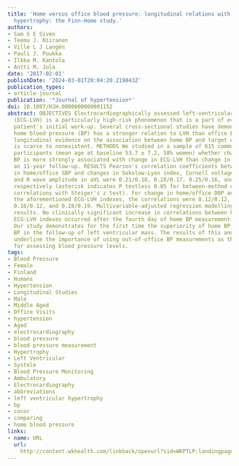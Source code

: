 ```yaml
---
title: 'Home versus office blood pressure: longitudinal relations with left ventricular
  hypertrophy: the Finn-Home study.'
authors:
- Sam S E Sivén
- Teemu J. Niiranen
- Ville L J Langén
- Pauli J. Puukka
- Ilkka M. Kantola
- Antti M. Jula
date: '2017-02-01'
publishDate: '2024-03-01T20:04:20.219843Z'
publication_types:
- article-journal
publication: '*Journal of hypertension*'
doi: 10.1097/HJH.0000000000001152
abstract: OBJECTIVES Electrocardiographically assessed left-ventricular hypertrophy
  (ECG-LVH) is a particularly high-risk phenomenon that is a part of every hypertensive
  patient's initial work-up. Several cross-sectional studies have demonstrated that
  home blood pressure (BP) has a stronger relation to LVH than office BP. However,
  longitudinal evidence on the association between home BP and target organ damage
  is scarce to nonexistent. METHODS We studied in a sample of 615 community-dwelling
  participants (mean age at baseline 53.7 ± 7.2, 58% women) whether change in home
  BP is more strongly associated with change in ECG-LVH than change in office BP over
  an 11-year follow-up. RESULTS Pearson's correlation coefficients between changes
  in home/office SBP and changes in Sokolow-Lyon index, Cornell voltage, Cornell product
  and R wave amplitude in aVL were 0.21/0.18, 0.28/0.17, 0.25/0.16, and 0.32/0.20,
  respectively (asterisk indicates P textless 0.05 for between-method difference in
  correlations with Steiger's z test). For change in home/office DBP and change in
  the aforementioned ECG-LVH indexes, the correlations were 0.12/0.12, 0.20/0.15,
  0.16/0.12, and 0.28/0.19. Multivariable-adjusted regression modelling provided similar
  results. No clinically significant increase in correlations between home BP and
  ECG-LVH indexes occurred after the fourth day of home BP measurement. CONCLUSION
  Our study demonstrates for the first time the superiority of home BP over office
  BP in the follow-up of left ventricular mass. The results of this and previous studies
  underline the importance of using out-of-office BP measurements as the primary method
  for assessing blood pressure levels.
tags:
- Blood Pressure
- Female
- Finland
- Humans
- Hypertension
- Longitudinal Studies
- Male
- Middle Aged
- Office Visits
- hypertension
- Aged
- electrocardiography
- blood pressure
- blood pressure measurement
- Hypertrophy
- Left Ventricular
- Systole
- Blood Pressure Monitoring
- Ambulatory
- Electrocardiography
- abbreviations
- left ventricular hypertrophy
- bp
- cocor
- comparing
- home blood pressure
links:
- name: URL
  url: 
    http://content.wkhealth.com/linkback/openurl?sid=WKPTLP:landingpage&an=00004872-900000000-97889
---
```

